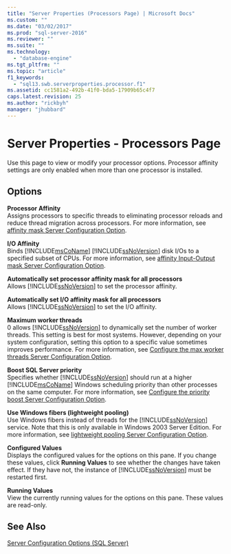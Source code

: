 ```yaml
---
title: "Server Properties (Processors Page) | Microsoft Docs"
ms.custom: ""
ms.date: "03/02/2017"
ms.prod: "sql-server-2016"
ms.reviewer: ""
ms.suite: ""
ms.technology: 
  - "database-engine"
ms.tgt_pltfrm: ""
ms.topic: "article"
f1_keywords: 
  - "sql13.swb.serverproperties.processor.f1"
ms.assetid: cc1581a2-492b-41f0-bda5-17909b65c4f7
caps.latest.revision: 25
ms.author: "rickbyh"
manager: "jhubbard"
---
```

# Server Properties - Processors Page
  Use this page to view or modify your processor options. Processor affinity settings are only enabled when more than one processor is installed.  
  
## Options  
 **Processor Affinity**  
 Assigns processors to specific threads to eliminating processor reloads and reduce thread migration across processors. For more information, see [affinity mask Server Configuration Option](../../../database-engine/configure/windows/affinity-mask-server-configuration-option.md).  
  
 **I/O Affinity**  
 Binds [!INCLUDE[msCoName](../../../a9notintoc/includes/msconame-md.md)] [!INCLUDE[ssNoVersion](../../../a9notintoc/includes/ssnoversion-md.md)] disk I/Os to a specified subset of CPUs. For more information, see [affinity Input-Output mask Server Configuration Option](../../../database-engine/configure/windows/affinity-input-output-mask-server-configuration-option.md).  
  
 **Automatically set processor affinity mask for all processors**  
 Allows [!INCLUDE[ssNoVersion](../../../a9notintoc/includes/ssnoversion-md.md)] to set the processor affinity.  
  
 **Automatically set I/O affinity mask for all processors**  
 Allows [!INCLUDE[ssNoVersion](../../../a9notintoc/includes/ssnoversion-md.md)] to set the I/O affinity.  
  
 **Maximum worker threads**  
 0 allows [!INCLUDE[ssNoVersion](../../../a9notintoc/includes/ssnoversion-md.md)] to dynamically set the number of worker threads. This setting is best for most systems. However, depending on your system configuration, setting this option to a specific value sometimes improves performance. For more information, see [Configure the max worker threads Server Configuration Option](../../../database-engine/configure/windows/configure-the-max-worker-threads-server-configuration-option.md).  
  
 **Boost SQL Server priority**  
 Specifies whether [!INCLUDE[ssNoVersion](../../../a9notintoc/includes/ssnoversion-md.md)] should run at a higher [!INCLUDE[msCoName](../../../a9notintoc/includes/msconame-md.md)] Windows scheduling priority than other processes on the same computer. For more information, see [Configure the priority boost Server Configuration Option](../../../database-engine/configure/windows/configure-the-priority-boost-server-configuration-option.md).  
  
 **Use Windows fibers (lightweight pooling)**  
 Use Windows fibers instead of threads for the [!INCLUDE[ssNoVersion](../../../a9notintoc/includes/ssnoversion-md.md)] service. Note that this is only available in Windows 2003 Server Edition. For more information, see [lightweight pooling Server Configuration Option](../../../database-engine/configure/windows/lightweight-pooling-server-configuration-option.md).  
  
 **Configured Values**  
 Displays the configured values for the options on this pane. If you change these values, click **Running Values** to see whether the changes have taken effect. If they have not, the instance of [!INCLUDE[ssNoVersion](../../../a9notintoc/includes/ssnoversion-md.md)] must be restarted first.  
  
 **Running Values**  
 View the currently running values for the options on this pane. These values are read-only.  
  
## See Also  
 [Server Configuration Options &#40;SQL Server&#41;](../../../database-engine/configure/windows/server-configuration-options-sql-server.md)  
  
  